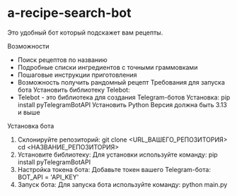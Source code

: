 # a-recipe-search-bot
Это удобный бот который подскажет вам рецепты.

Возможности

- Поиск рецептов по названию
- Подробные списки ингредиентов с точными граммовками
- Пошаговые инструкции приготовления
- Возможность получить рандомный рецепт
Требования для запуска бота
Установить библиотеку Telebot:
- Telebot - это библиотека для создания Telegram-ботов
Установка: pip install pyTelegramBotAPI
Установить Python Версия должна быть 3.13 и выше

Установка бота
1. Склонируйте репозиторий:
git clone <URL_ВАШЕГО_РЕПОЗИТОРИЯ>
cd <НАЗВАНИЕ_РЕПОЗИТОРИЯ>
2. Установите библиотеку: Для установки используйте команду:
pip install pyTelegramBotAPI
3. Настройка токена бота: Добавьте токен вашего Telegram-бота:
BOT_API = 'API_KEY'
4. Запуск бота: Для запуска бота используйте команду:
python main.py
